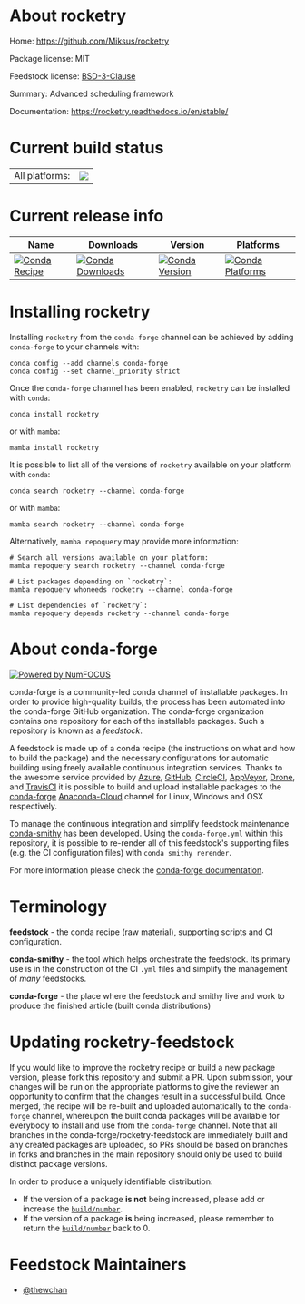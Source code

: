 About rocketry
==============

Home: https://github.com/Miksus/rocketry

Package license: MIT

Feedstock license: [BSD-3-Clause](https://github.com/conda-forge/rocketry-feedstock/blob/main/LICENSE.txt)

Summary: Advanced scheduling framework

Documentation: https://rocketry.readthedocs.io/en/stable/

Current build status
====================


<table><tr><td>All platforms:</td>
    <td>
      <a href="https://dev.azure.com/conda-forge/feedstock-builds/_build/latest?definitionId=16684&branchName=main">
        <img src="https://dev.azure.com/conda-forge/feedstock-builds/_apis/build/status/rocketry-feedstock?branchName=main">
      </a>
    </td>
  </tr>
</table>

Current release info
====================

| Name | Downloads | Version | Platforms |
| --- | --- | --- | --- |
| [![Conda Recipe](https://img.shields.io/badge/recipe-rocketry-green.svg)](https://anaconda.org/conda-forge/rocketry) | [![Conda Downloads](https://img.shields.io/conda/dn/conda-forge/rocketry.svg)](https://anaconda.org/conda-forge/rocketry) | [![Conda Version](https://img.shields.io/conda/vn/conda-forge/rocketry.svg)](https://anaconda.org/conda-forge/rocketry) | [![Conda Platforms](https://img.shields.io/conda/pn/conda-forge/rocketry.svg)](https://anaconda.org/conda-forge/rocketry) |

Installing rocketry
===================

Installing `rocketry` from the `conda-forge` channel can be achieved by adding `conda-forge` to your channels with:

```
conda config --add channels conda-forge
conda config --set channel_priority strict
```

Once the `conda-forge` channel has been enabled, `rocketry` can be installed with `conda`:

```
conda install rocketry
```

or with `mamba`:

```
mamba install rocketry
```

It is possible to list all of the versions of `rocketry` available on your platform with `conda`:

```
conda search rocketry --channel conda-forge
```

or with `mamba`:

```
mamba search rocketry --channel conda-forge
```

Alternatively, `mamba repoquery` may provide more information:

```
# Search all versions available on your platform:
mamba repoquery search rocketry --channel conda-forge

# List packages depending on `rocketry`:
mamba repoquery whoneeds rocketry --channel conda-forge

# List dependencies of `rocketry`:
mamba repoquery depends rocketry --channel conda-forge
```


About conda-forge
=================

[![Powered by
NumFOCUS](https://img.shields.io/badge/powered%20by-NumFOCUS-orange.svg?style=flat&colorA=E1523D&colorB=007D8A)](https://numfocus.org)

conda-forge is a community-led conda channel of installable packages.
In order to provide high-quality builds, the process has been automated into the
conda-forge GitHub organization. The conda-forge organization contains one repository
for each of the installable packages. Such a repository is known as a *feedstock*.

A feedstock is made up of a conda recipe (the instructions on what and how to build
the package) and the necessary configurations for automatic building using freely
available continuous integration services. Thanks to the awesome service provided by
[Azure](https://azure.microsoft.com/en-us/services/devops/), [GitHub](https://github.com/),
[CircleCI](https://circleci.com/), [AppVeyor](https://www.appveyor.com/),
[Drone](https://cloud.drone.io/welcome), and [TravisCI](https://travis-ci.com/)
it is possible to build and upload installable packages to the
[conda-forge](https://anaconda.org/conda-forge) [Anaconda-Cloud](https://anaconda.org/)
channel for Linux, Windows and OSX respectively.

To manage the continuous integration and simplify feedstock maintenance
[conda-smithy](https://github.com/conda-forge/conda-smithy) has been developed.
Using the ``conda-forge.yml`` within this repository, it is possible to re-render all of
this feedstock's supporting files (e.g. the CI configuration files) with ``conda smithy rerender``.

For more information please check the [conda-forge documentation](https://conda-forge.org/docs/).

Terminology
===========

**feedstock** - the conda recipe (raw material), supporting scripts and CI configuration.

**conda-smithy** - the tool which helps orchestrate the feedstock.
                   Its primary use is in the construction of the CI ``.yml`` files
                   and simplify the management of *many* feedstocks.

**conda-forge** - the place where the feedstock and smithy live and work to
                  produce the finished article (built conda distributions)


Updating rocketry-feedstock
===========================

If you would like to improve the rocketry recipe or build a new
package version, please fork this repository and submit a PR. Upon submission,
your changes will be run on the appropriate platforms to give the reviewer an
opportunity to confirm that the changes result in a successful build. Once
merged, the recipe will be re-built and uploaded automatically to the
`conda-forge` channel, whereupon the built conda packages will be available for
everybody to install and use from the `conda-forge` channel.
Note that all branches in the conda-forge/rocketry-feedstock are
immediately built and any created packages are uploaded, so PRs should be based
on branches in forks and branches in the main repository should only be used to
build distinct package versions.

In order to produce a uniquely identifiable distribution:
 * If the version of a package **is not** being increased, please add or increase
   the [``build/number``](https://docs.conda.io/projects/conda-build/en/latest/resources/define-metadata.html#build-number-and-string).
 * If the version of a package **is** being increased, please remember to return
   the [``build/number``](https://docs.conda.io/projects/conda-build/en/latest/resources/define-metadata.html#build-number-and-string)
   back to 0.

Feedstock Maintainers
=====================

* [@thewchan](https://github.com/thewchan/)

